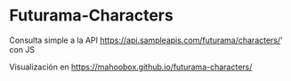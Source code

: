# Futurama-Characters

Consulta simple a la API https://api.sampleapis.com/futurama/characters/' con JS 

Visualización en https://mahoobox.github.io/futurama-characters/